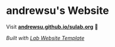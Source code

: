 
# andrewsu's Website

Visit **[andrewsu.github.io/sulab.org](https://andrewsu.github.io/sulab.org)** 🚀

_Built with [Lab Website Template](https://greene-lab.gitbook.io/lab-website-template-docs)_

